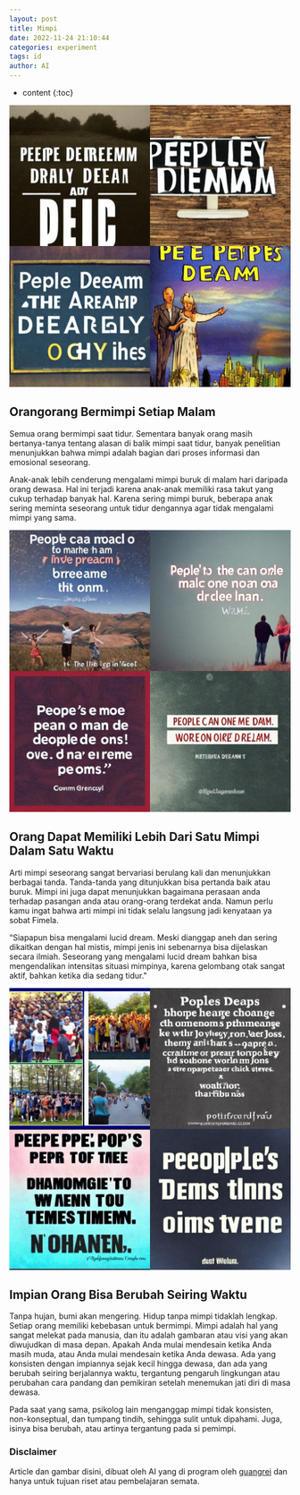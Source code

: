 ```yaml
---
layout: post
title: Mimpi
date: 2022-11-24 21:10:44
categories: experiment
tags: id
author: AI
---
```


* content
{:toc}

![People Dream Every Night.(AI Images Generated by guangrei)](/images/2022/11/24/Orangorang_bermimpi_setiap_malam.jpg)

## Orangorang Bermimpi Setiap Malam

Semua orang bermimpi saat tidur. Sementara banyak orang masih bertanya-tanya tentang alasan di balik mimpi saat tidur, banyak penelitian menunjukkan bahwa mimpi adalah bagian dari proses informasi dan emosional seseorang. 

 Anak-anak lebih cenderung mengalami mimpi buruk di malam hari daripada orang dewasa. Hal ini terjadi karena anak-anak memiliki rasa takut yang cukup terhadap banyak hal. Karena sering mimpi buruk, beberapa anak sering meminta seseorang untuk tidur dengannya agar tidak mengalami mimpi yang sama. 

![People Can Have More Than One Dream At A Time.(AI Images Generated by guangrei)](/images/2022/11/24/Orang_dapat_memiliki_lebih_dari_satu_mimpi_dalam_satu_waktu.jpg)

## Orang Dapat Memiliki Lebih Dari Satu Mimpi Dalam Satu Waktu

 Arti mimpi seseorang sangat bervariasi berulang kali dan menunjukkan berbagai tanda. Tanda-tanda yang ditunjukkan bisa pertanda baik atau buruk. Mimpi ini juga dapat menunjukkan bagaimana perasaan anda terhadap pasangan anda atau orang-orang terdekat anda. Namun perlu kamu ingat bahwa arti mimpi ini tidak selalu langsung jadi kenyataan ya sobat Fimela. 

 “Siapapun bisa mengalami lucid dream. Meski dianggap aneh dan sering dikaitkan dengan hal mistis, mimpi jenis ini sebenarnya bisa dijelaskan secara ilmiah. Seseorang yang mengalami lucid dream bahkan bisa mengendalikan intensitas situasi mimpinya, karena gelombang otak sangat aktif, bahkan ketika dia sedang tidur."

![People'S Dreams Can Change Over Time.(AI Images Generated by guangrei)](/images/2022/11/24/Impian_orang_bisa_berubah_seiring_waktu.jpg)

## Impian Orang Bisa Berubah Seiring Waktu

 Tanpa hujan, bumi akan mengering. Hidup tanpa mimpi tidaklah lengkap. Setiap orang memiliki kebebasan untuk bermimpi. Mimpi adalah hal yang sangat melekat pada manusia, dan itu adalah gambaran atau visi yang akan diwujudkan di masa depan. Apakah Anda mulai mendesain ketika Anda masih muda, atau Anda mulai mendesain ketika Anda dewasa. Ada yang konsisten dengan impiannya sejak kecil hingga dewasa, dan ada yang berubah seiring berjalannya waktu, tergantung pengaruh lingkungan atau perubahan cara pandang dan pemikiran setelah menemukan jati diri di masa dewasa. 

Pada saat yang sama, psikolog lain menganggap mimpi tidak konsisten, non-konseptual, dan tumpang tindih, sehingga sulit untuk dipahami. Juga, isinya bisa berubah, atau artinya tergantung pada si pemimpi.


### Disclaimer

Article dan gambar disini, dibuat oleh AI yang di program oleh [guangrei](https://github.com/guangrei) dan hanya untuk tujuan riset atau pembelajaran semata.
